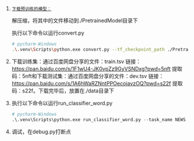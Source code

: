 1. [`下载预训练的模型：`](https://storage.googleapis.com/bert_models/2018_11_03/chinese_L-12_H-768_A-12.zip)

   解压缩，将其中的文件移动到./PretrainedModel目录下

   执行以下命令以运行convert.py

   ```bash
   # pycharm-Windows
   .\.venv\Scripts\python.exe convert.py --tf_checkpoint_path ./PretrainedModel/bert_model.ckpt --bert_config_file ./PretrainedModel/bert_config.json --pytorch_dump_path ./PretrainedModel/pytorch_model.bin
   ```

2. 下载训练集：通过百度网盘分享的文件：train.tsv
   链接：https://pan.baidu.com/s/1F1wU4-JK0vpZz9GyVSNDxg?pwd=5nft 
   提取码：5nft和下载测试集：通过百度网盘分享的文件：dev.tsv
   链接：https://pan.baidu.com/s/1A6hWaRZNntPPOecoiavzOQ?pwd=s22f 
   提取码：s22f。下载完毕后，放置在./data目录下

3. 执行以下命令以运行run_classifier_word.py

   ```python
   # pycharm-Windows
   .\.venv\Scripts\python.exe run_classifier_word.py --task_name NEWS --do_train --do_eval --data_dir ./data --vocab_file ./PretrainedModel/vocab.txt --bert_config_file ./PretrainedModel/bert_config.json --init_checkpoint ./PretrainedModel/pytorch_model.bin --max_seq_length 256 --train_batch_size 24 --learning_rate 2e-5 --num_train_epochs 50.0 --output_dir ./newsAll_output
   ```


4. 调试，在debug.py打断点

   
